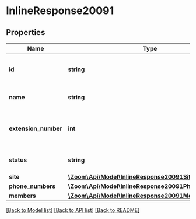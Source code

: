 # InlineResponse20091

## Properties
Name | Type | Description | Notes
------------ | ------------- | ------------- | -------------
**id** | **string** | Unique Identifier of the Call Queue. | [optional] 
**name** | **string** | Name of the Call Queue. | [optional] 
**extension_number** | **int** | Extension number assigned to the Call Queue. | [optional] 
**status** | **string** | Status of the Call Queue. | [optional] 
**site** | [**\Zoom\Api\Model\InlineResponse20091Site**](InlineResponse20091Site.md) |  | [optional] 
**phone_numbers** | [**\Zoom\Api\Model\InlineResponse20091PhoneNumbers[]**](InlineResponse20091PhoneNumbers.md) |  | [optional] 
**members** | [**\Zoom\Api\Model\InlineResponse20091Members**](InlineResponse20091Members.md) |  | [optional] 

[[Back to Model list]](../README.md#documentation-for-models) [[Back to API list]](../README.md#documentation-for-api-endpoints) [[Back to README]](../README.md)


